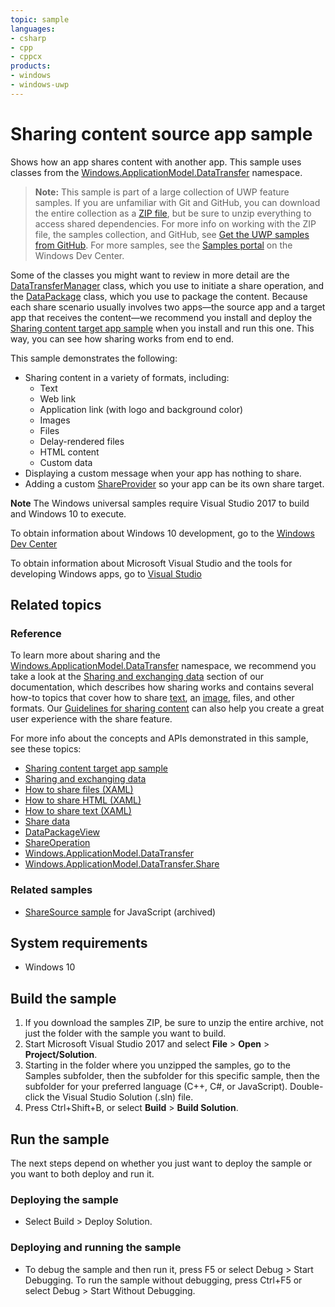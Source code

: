 ```yaml
---
topic: sample
languages:
- csharp
- cpp
- cppcx
products:
- windows
- windows-uwp
---
```


<!---
  category: DeepLinksAndAppToAppCommunication
  samplefwlink: http://go.microsoft.com/fwlink/p/?LinkId=620596
--->

# Sharing content source app sample

Shows how an app shares content with another app. This sample uses classes from the 
[Windows.ApplicationModel.DataTransfer](http://msdn.microsoft.com/library/windows/apps/br205967) namespace. 

> **Note:** This sample is part of a large collection of UWP feature samples. 
> If you are unfamiliar with Git and GitHub, you can download the entire collection as a 
> [ZIP file](https://github.com/Microsoft/Windows-universal-samples/archive/master.zip), but be 
> sure to unzip everything to access shared dependencies. For more info on working with the ZIP file, 
> the samples collection, and GitHub, see [Get the UWP samples from GitHub](https://aka.ms/ovu2uq). 
> For more samples, see the [Samples portal](https://aka.ms/winsamples) on the Windows Dev Center. 

Some of the classes you might want to review in more detail are the 
[DataTransferManager](http://msdn.microsoft.com/library/windows/apps/br205932) class, 
which you use to initiate a share operation, and the [DataPackage](http://msdn.microsoft.com/library/windows/apps/br205873) class, 
which you use to package the content. Because each share scenario usually involves two apps—the source app 
and a target app that receives the content—we recommend you install and deploy the 
[Sharing content target app sample](http://go.microsoft.com/fwlink/p/?linkid=231519) when you install and run this one. 
This way, you can see how sharing works from end to end.

This sample demonstrates the following:

* Sharing content in a variety of formats, including:
  *  Text
  *  Web link
  *  Application link (with logo and background color)
  *  Images
  *  Files
  *  Delay-rendered files
  *  HTML content
  *  Custom data
* Displaying a custom message when your app has nothing to share.
* Adding a custom [ShareProvider](https://docs.microsoft.com/uwp/api/windows.applicationmodel.datatransfer.shareprovider) so your app can be its own share target.

**Note** The Windows universal samples require Visual Studio 2017 to build and Windows 10 to execute.
 
To obtain information about Windows 10 development, go to the [Windows Dev Center](http://go.microsoft.com/fwlink/?LinkID=532421)

To obtain information about Microsoft Visual Studio and the tools for developing Windows apps, go to [Visual Studio](http://go.microsoft.com/fwlink/?LinkID=532422)

## Related topics

### Reference

To learn more about sharing and the [Windows.ApplicationModel.DataTransfer](http://msdn.microsoft.com/library/windows/apps/br205967) namespace, we recommend you take a look at the [Sharing and exchanging data](http://msdn.microsoft.com/library/windows/apps/hh464923) section of our documentation, which describes how sharing works and contains several how-to topics that cover how to share [text](http://msdn.microsoft.com/library/windows/apps/hh758313), an [image](http://msdn.microsoft.com/library/windows/apps/hh758305), files, and other formats. Our [Guidelines for sharing content](http://msdn.microsoft.com/library/windows/apps/hh465251) can also help you create a great user experience with the share feature.

For more info about the concepts and APIs demonstrated in this sample, see these topics:

-   [Sharing content target app sample](http://go.microsoft.com/fwlink/p/?linkid=231519)
-   [Sharing and exchanging data](http://msdn.microsoft.com/library/windows/apps/hh464923)
-   [How to share files (XAML)](http://msdn.microsoft.com/library/windows/apps/hh871371)
-   [How to share HTML (XAML)](http://msdn.microsoft.com/library/windows/apps/hh973055)
-   [How to share text (XAML)](http://msdn.microsoft.com/library/windows/apps/hh871372)
-   [Share data](https://msdn.microsoft.com/library/windows/apps/mt243293)
-   [DataPackageView](http://msdn.microsoft.com/library/windows/apps/hh738408)
-   [ShareOperation](http://msdn.microsoft.com/library/windows/apps/br205977)
-   [Windows.ApplicationModel.DataTransfer](http://msdn.microsoft.com/library/windows/apps/br205967)
-   [Windows.ApplicationModel.DataTransfer.Share](http://msdn.microsoft.com/library/windows/apps/br205989)

### Related samples

* [ShareSource sample](/archived/ShareSource/) for JavaScript (archived)

## System requirements

* Windows 10

## Build the sample

1. If you download the samples ZIP, be sure to unzip the entire archive, not just the folder with the sample you want to build. 
2. Start Microsoft Visual Studio 2017 and select **File** \> **Open** \> **Project/Solution**.
3. Starting in the folder where you unzipped the samples, go to the Samples subfolder, then the subfolder for this specific sample, then the subfolder for your preferred language (C++, C#, or JavaScript). Double-click the Visual Studio Solution (.sln) file.
4. Press Ctrl+Shift+B, or select **Build** \> **Build Solution**.

## Run the sample

The next steps depend on whether you just want to deploy the sample or you want to both deploy and run it.

### Deploying the sample

- Select Build > Deploy Solution. 

### Deploying and running the sample

- To debug the sample and then run it, press F5 or select Debug >  Start Debugging. To run the sample without debugging, press Ctrl+F5 or select Debug > Start Without Debugging. 
